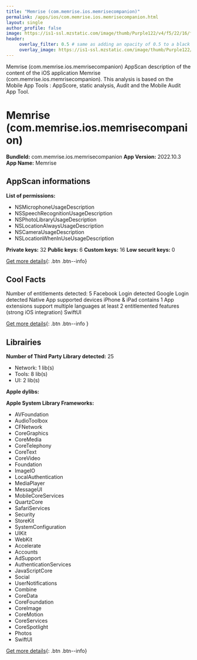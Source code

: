 ```yaml
---
title: "Memrise (com.memrise.ios.memrisecompanion)"
permalink: /apps/ios/com.memrise.ios.memrisecompanion.html
layout: single
author_profile: false
image: https://is1-ssl.mzstatic.com/image/thumb/Purple122/v4/f5/22/16/f5221680-830f-3258-a14d-5a990fd32811/AppIcon-0-0-1x_U007emarketing-0-7-0-P3-0-85-220-0.png/512x512bb.jpg
header: 
     overlay_filter: 0.5 # same as adding an opacity of 0.5 to a black background
     overlay_image: https://is1-ssl.mzstatic.com/image/thumb/Purple122/v4/f5/22/16/f5221680-830f-3258-a14d-5a990fd32811/AppIcon-0-0-1x_U007emarketing-0-7-0-P3-0-85-220-0.png/512x512bb.jpg
---
```

Memrise (com.memrise.ios.memrisecompanion) AppScan description of the content of the iOS application Memrise (com.memrise.ios.memrisecompanion). This analysis is based on the Mobile App Tools : AppScore, static analysis, Audit and the Mobile Audit App Tool.

# Memrise (com.memrise.ios.memrisecompanion)

**BundleId:** com.memrise.ios.memrisecompanion
**App Version:** 2022.10.3
**App Name:** Memrise


## AppScan informations 

**List of permissions:** 
- NSMicrophoneUsageDescription
- NSSpeechRecognitionUsageDescription
- NSPhotoLibraryUsageDescription
- NSLocationAlwaysUsageDescription 
- NSCameraUsageDescription
- NSLocationWhenInUseUsageDescription
  
  
**Private keys:** 32
**Public keys:** 6
**Custom keys:** 16
**Low securit keys:** 0
  
[Get more details](/pricing.html){: .btn .btn--info}

## Cool Facts

Number of entitlements detected: 5
Facebook Login detected
Google Login detected
Native App
supported devices iPhone & iPad
contains 1 App extensions
support multiple languages
at least 2 entitlemented features (strong iOS integration)
SwiftUI
  
[Get more details](/pricing.html){: .btn .btn--info }

## Librairies 
**Number of Third Party Library detected:** 25
- Network: 1 lib(s)
- Tools: 8 lib(s)
- UI: 2 lib(s)


**Apple dylibs:**


**Apple System Library Frameworks:**
- AVFoundation
- AudioToolbox
- CFNetwork
- CoreGraphics
- CoreMedia
- CoreTelephony
- CoreText
- CoreVideo
- Foundation
- ImageIO
- LocalAuthentication
- MediaPlayer
- MessageUI
- MobileCoreServices
- QuartzCore
- SafariServices
- Security
- StoreKit
- SystemConfiguration
- UIKit
- WebKit
- Accelerate
- Accounts
- AdSupport
- AuthenticationServices
- JavaScriptCore
- Social
- UserNotifications
- Combine
- CoreData
- CoreFoundation
- CoreImage
- CoreMotion
- CoreServices
- CoreSpotlight
- Photos
- SwiftUI


  
[Get more details](/pricing.html){: .btn .btn--info}

